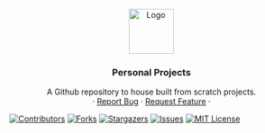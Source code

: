 <div id="top"></div>

<!-- PROJECT LOGO -->
<br />
<div align="center">
  <a href="https://github.com/Zachdehooge/Personal-Projects">
    <img src="/Zachdehooge/Personal-Projects/blob/main/Images/logo.png?raw=true" alt="Logo" width="80" height="80">
  </a>

<h3 align="center">Personal Projects</h3>

  <p align="center">
    A Github repository to house built from scratch projects.
    <br />
    <!--<a href="https://github.com/Zachdehooge/Personal-Projects"><strong>Explore the docs »</strong></a>
    <br />
    <br />
    <a href="https://github.com/Zachdehooge/Personal-Projects">View Demo</a> -->
    ·
    <a href="https://github.com/Zachdehooge/Personal-Projects/issues">Report Bug</a>
    ·
    <a href="https://github.com/Zachdehooge/Personal-Projects/issues">Request Feature</a>
    · 
  </p>
</div>

[![Contributors][contributors-shield]][contributors-url]
[![Forks][forks-shield]][forks-url]
[![Stargazers][stars-shield]][stars-url]
[![Issues][issues-shield]][issues-url]
[![MIT License][license-shield]][license-url]


[contributors-shield]: https://img.shields.io/github/contributors/Zachdehooge/Personal-Projects.svg?style=for-the-badge
[contributors-url]: https://github.com/Zachdehooge/Personal-Projects/graphs/contributors

[forks-shield]: https://img.shields.io/github/forks/Zachdehooge/Personal-Projects.svg?style=for-the-badge
[forks-url]: https://github.com/Zachdehooge/Personal-Projects/network/members

[stars-shield]: https://img.shields.io/github/stars/Zachdehooge/Personal-Projects.svg?style=for-the-badge
[stars-url]: https://github.com/Zachdehooge/Personal-Projects/stargazers

[issues-shield]: https://img.shields.io/github/issues/Zachdehooge/Personal-Projects.svg?style=for-the-badge
[issues-url]: https://github.com/Zachdehooge/Personal-Projects/issues

[license-shield]: https://img.shields.io/github/license/Zachdehooge/Personal-Projects.svg?style=for-the-badge
[license-url]: https://github.com/Zachdehooge/Personal-Projects/blob/master/LICENSE.txt
